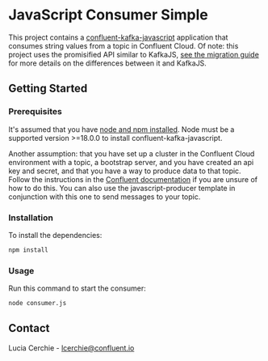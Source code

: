 # JavaScript Consumer Simple

This project contains a [confluent-kafka-javascript](https://github.com/confluentinc/confluent-kafka-javascript) application that consumes string values from a topic in Confluent Cloud. Of note: this project uses the promisified API similar to KafkaJS, [see the migration guide](https://github.com/confluentinc/confluent-kafka-javascript/blob/dev_early_access_development_branch/MIGRATION.md#kafkajs) for more details on the differences between it and KafkaJS. 

## Getting Started

### Prerequisites

It's assumed that you have [node and npm installed](https://docs.npmjs.com/downloading-and-installing-node-js-and-npm). Node must be a supported version >=18.0.0 to install confluent-kafka-javascript.

Another assumption: that you have set up a cluster in the Confluent Cloud environment with a topic, a bootstrap server, and you have created an api key and secret, and that you have a way to produce data to that topic. Follow the instructions in the [Confluent documentation](https://docs.confluent.io/cloud/current/get-started/index.html) if you are unsure of how to do this. You can also use the javascript-producer template in conjunction with this one to send messages to your topic.

### Installation

To install the dependencies:

```bash
npm install
```

### Usage

Run this command to start the consumer:

```bash
node consumer.js
```

## Contact

Lucia Cerchie - lcerchie@confluent.io